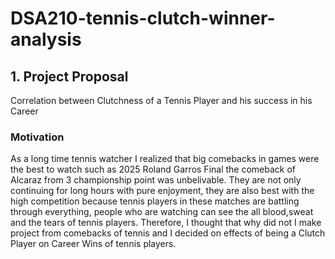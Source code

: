# DSA210-tennis-clutch-winner-analysis


## 1. Project Proposal
Correlation between Clutchness of a Tennis Player and his success in his Career

### Motivation
 As a long time tennis watcher I realized that big comebacks in games were the best to watch such as 2025 Roland Garros Final the comeback of Alcaraz from 3 championship point was unbelivable. They are not only continuing for long hours with pure enjoyment, they are also best with the high competition because tennis players in these matches are battling through everything, people who are watching can see the all blood,sweat and the tears of tennis players. Therefore, I thought that why did not I make project from comebacks of tennis and I decided on effects of being a Clutch Player on Career Wins of tennis players.
